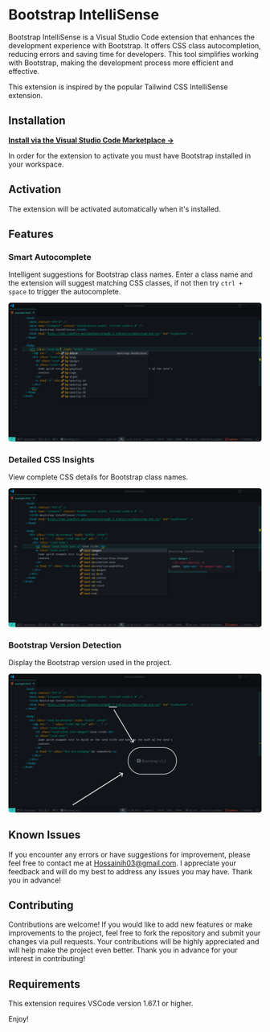 # Bootstrap IntelliSense

Bootstrap IntelliSense is a Visual Studio Code extension that enhances the development experience with Bootstrap. It offers CSS class autocompletion, reducing errors and saving time for developers. This tool simplifies working with Bootstrap, making the development process more efficient and effective.

This extension is inspired by the popular Tailwind CSS IntelliSense extension.

## Installation

**[Install via the Visual Studio Code Marketplace →](https://marketplace.visualstudio.com/items?itemName=hossaini.bootstrap-intellisense)**

In order for the extension to activate you must have Bootstrap installed in your workspace.

## Activation

The extension will be activated automatically when it's installed.

## Features

### Smart Autocomplete

Intelligent suggestions for Bootstrap class names.
Enter a class name and the extension will suggest matching CSS classes, if not then try `ctrl + space` to trigger the autocomplete.

<img src="/assets/images/autocomplete.png"/>

### Detailed CSS Insights

View complete CSS details for Bootstrap class names.

<img src="/assets/images/css-details.png"/>

### Bootstrap Version Detection

Display the Bootstrap version used in the project.

<img src="/assets/images/bootsrap-version.png"/>

## Known Issues

If you encounter any errors or have suggestions for improvement, please feel free to contact me at Hossainih03@gmail.com. I appreciate your feedback and will do my best to address any issues you may have. Thank you in advance!

## Contributing

Contributions are welcome! If you would like to add new features or make improvements to the project, feel free to fork the repository and submit your changes via pull requests. Your contributions will be highly appreciated and will help make the project even better. Thank you in advance for your interest in contributing!

## Requirements

This extension requires VSCode version 1.67.1 or higher.

Enjoy!
